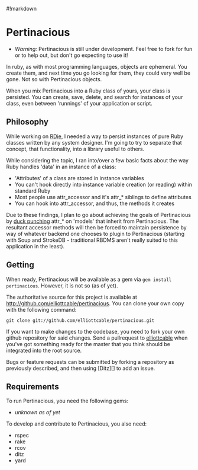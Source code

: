 #!markdown

Pertinacious
============

* *Warning:* Pertinacious is still under development. Feel free to fork for
fun or to help out, but don't go expecting to use it!

In ruby, as with most programming languages, objects are ephemeral. You
create them, and next time you go looking for them, they could very well be
gone. Not so with Pertinacious objects.

When you mix Pertinacious into a Ruby class of yours, your class is persisted.
You can create, save, delete, and search for instances of your class, even
between 'runnings' of your application or script.

Philosophy
----------

While working on [RDie][], I needed a way to persist instances of pure Ruby
classes written by any system designer. I'm going to try to separate that
concept, that functionality, into a library useful to others.

While considering the topic, I ran into/over a few basic facts about the way
Ruby handles 'data' in an instance of a class:

 * 'Attributes' of a class are stored in instance variables
 * You can't hook directly into instance variable creation (or reading) within
   standard Ruby
 * Most people use attr_accessor and it's attr_* siblings to define attributes
 * You can hook into attr_accessor, and thus, the methods it creates

Due to these findings, I plan to go about achieving the goals of Pertinacious
by [duck punching][dp] attr_* on 'models' that inherit from Pertinacious. The
resultant accessor methods will then be forced to maintain persistence by way
of whatever backend one chooses to plugin to Pertinacious (starting with Soup
and StrokeDB - traditional RBDMS aren't really suited to this application in
the least).

  [RDie]: <http://rubydie.com>
  [dp]: <http://en.wikipedia.org/wiki/Duck_punching>

Getting
-------

When ready, Pertinacious will be available as a gem via `gem install
pertinacious`. However, it is not so (as of yet).

The authoritative source for this project is available at
<http://github.com/elliottcable/pertinacious>. You can clone your own copy with the
following command:

    git clone git://github.com/elliottcable/pertinacious.git

If you want to make changes to the codebase, you need to fork your own github
repository for said changes. Send a pullrequest to [elliottcable][github-elliottcable]
when you've got something ready for the master that you think should be
integrated into the root source.

Bugs or feature requests can be submitted by forking a repository as
previously described, and then using [Ditz][] to add an issue.

  [github-elliottcable]: <http://github.com/elliottcable> (elliottcable on GitHub)

Requirements
------------

To run Pertinacious, you need the following gems:

* *unknown as of yet*

To develop and contribute to Pertinacious, you also need:

* rspec
* rake
* rcov
* ditz
* yard